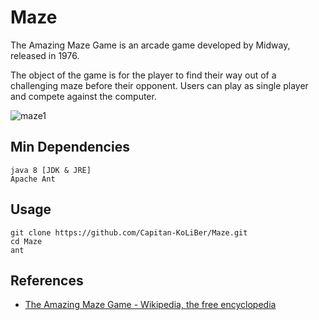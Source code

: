 # Maze
The Amazing Maze Game is an arcade game developed by Midway, released in 1976.

The object of the game is for the player to find their way out of a challenging maze before their opponent. Users can play as single player and compete against the computer.

![maze1](https://github.com/koliberr136a1/Maze/maze.png)

## Min Dependencies
```
java 8 [JDK & JRE]
Apache Ant
```

## Usage
```
git clone https://github.com/Capitan-KoLiBer/Maze.git
cd Maze
ant
```

## References
- [The Amazing Maze Game - Wikipedia, the free encyclopedia](https://en.wikipedia.org/wiki/The_Amazing_Maze_Game)
